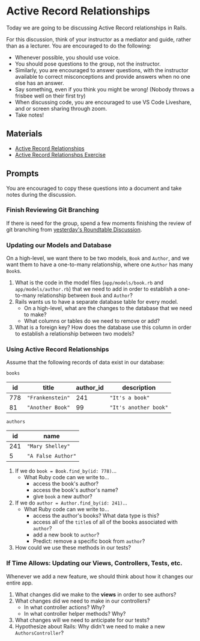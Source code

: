 # Active Record Relationships

Today we are going to be discussing Active Record relationships in Rails.

For this discussion, think of your instructor as a mediator and guide, rather than as a lecturer. You are encouraged to do the following:

* Whenever possible, you should use voice.
* You should pose questions to the group, not the instructor.
* Similarly, you are encouraged to answer questions, with the instructor available to correct misconceptions and provide answers when no one else has an answer.
* Say something, even if you think you might be wrong! (Nobody throws a frisbee well on their first try)
* When discussing code, you are encouraged to use VS Code Liveshare, and or screen sharing through zoom.
* Take notes!

## Materials
* [Active Record Relationships](https://github.com/Ada-Developers-Academy/textbook-curriculum/blob/master/08-rails/active-record-relationships.md)
* [Active Record Relationshps Exercise](https://github.com/Ada-Developers-Academy/textbook-curriculum/blob/master/08-rails/exercises/active-record-relationships-exercise.md)

## Prompts
You are encouraged to copy these questions into a document and take notes during the discussion.

### Finish Reviewing Git Branching

If there is need for the group, spend a few moments finishing the review of git branching from [yesterday's Roundtable Discussion](day-2-strong-params-branches-in-git.md).

### Updating our Models and Database

On a high-level, we want there to be two models, `Book` and `Author`, and we want them to have a one-to-many relationship, where one `Author` has many `Book`s.

1. What is the code in the model files (`app/models/book.rb` and `app/models/author.rb`) that we need to add in order to establish a one-to-many relationship between `Book` and `Author`?
1. Rails wants us to have a separate database table for every model.
    - On a high-level, what are the changes to the database that we need to make?
    - What columns or tables do we need to remove or add?
1. What is a foreign key? How does the database use this column in order to establish a relationship between two models?

### Using Active Record Relationships

Assume that the following records of data exist in our database:

`books`

| id | title | author_id | description |
|---|---|---|---|
| 778 | `"Frankenstein"` | 241 | `"It's a book"` |
| 81 | `"Another Book"` | 99 | `"It's another book"`|


`authors`

| id | name |
|---|---|
| 241 | `"Mary Shelley"`
| 5 | `"A False Author"`

1. If we do `book = Book.find_by(id: 778)`...
    - What Ruby code can we write to...
      - access the book's author?
      - access the book's author's name?
      - give `book` a new author?
1. If we do `author = Author.find_by(id: 241)`...
    - What Ruby code can we write to...
      - access the author's books? What data type is this?
      - access all of the `title`s of all of the books associated with `author`?
      - add a new book to `author`?
      - Predict: remove a specific book from `author`?
1. How could we use these methods in our tests?

### If Time Allows: Updating our Views, Controllers, Tests, etc.

Whenever we add a new feature, we should think about how it changes our entire app.

1. What changes did we make to the **views** in order to see authors?
1. What changes did we need to make in our controllers?
    - In what controller actions? Why?
    - In what controller helper methods? Why?
1. What changes will we need to anticipate for our tests?
1. Hypothesize about Rails: Why didn't we need to make a new `AuthorsController`?
